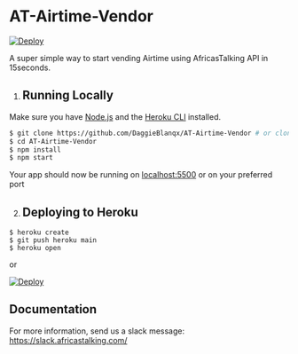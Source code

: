 # AT-Airtime-Vendor

<a href="https://heroku.com/deploy?template=https://github.com/DaggieBlanqx/AT-Airtime-Vendor">
  <img src="https://www.herokucdn.com/deploy/button.svg" alt="Deploy">
</a>

A super simple way to start vending Airtime using AfricasTalking API in 15seconds.

1. ## Running Locally
Make sure you have [Node.js](http://nodejs.org/) and the [Heroku CLI](https://cli.heroku.com/) installed.

```sh
$ git clone https://github.com/DaggieBlanqx/AT-Airtime-Vendor # or clone your own fork
$ cd AT-Airtime-Vendor 
$ npm install
$ npm start
```

Your app should now be running on [localhost:5500](http://localhost:5500/) or on your preferred port

2. ## Deploying to Heroku

```
$ heroku create
$ git push heroku main
$ heroku open
```

or

<a href="https://heroku.com/deploy?template=https://github.com/DaggieBlanqx/AT-Airtime-Vendor">
  <img src="https://www.herokucdn.com/deploy/button.svg" alt="Deploy">
</a>


## Documentation
For more information, send us a slack message: https://slack.africastalking.com/